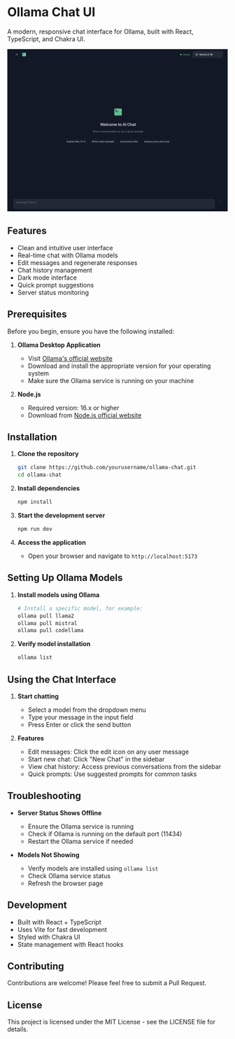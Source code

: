 # Ollama Chat UI

A modern, responsive chat interface for Ollama, built with React, TypeScript, and Chakra UI.

![Ollama Chat UI Screenshot](public/Ollama.png)

## Features

- Clean and intuitive user interface
- Real-time chat with Ollama models
- Edit messages and regenerate responses
- Chat history management
- Dark mode interface
- Quick prompt suggestions
- Server status monitoring

## Prerequisites

Before you begin, ensure you have the following installed:

1. **Ollama Desktop Application**
   - Visit [Ollama's official website](https://ollama.ai)
   - Download and install the appropriate version for your operating system
   - Make sure the Ollama service is running on your machine

2. **Node.js**
   - Required version: 16.x or higher
   - Download from [Node.js official website](https://nodejs.org)

## Installation

1. **Clone the repository**
   ```bash
   git clone https://github.com/yourusername/ollama-chat.git
   cd ollama-chat
   ```

2. **Install dependencies**
   ```bash
   npm install
   ```

3. **Start the development server**
   ```bash
   npm run dev
   ```

4. **Access the application**
   - Open your browser and navigate to `http://localhost:5173`

## Setting Up Ollama Models

1. **Install models using Ollama**
   ```bash
   # Install a specific model, for example:
   ollama pull llama2
   ollama pull mistral
   ollama pull codellama
   ```

2. **Verify model installation**
   ```bash
   ollama list
   ```

## Using the Chat Interface

1. **Start chatting**
   - Select a model from the dropdown menu
   - Type your message in the input field
   - Press Enter or click the send button

2. **Features**
   - Edit messages: Click the edit icon on any user message
   - Start new chat: Click "New Chat" in the sidebar
   - View chat history: Access previous conversations from the sidebar
   - Quick prompts: Use suggested prompts for common tasks

## Troubleshooting

- **Server Status Shows Offline**
  - Ensure the Ollama service is running
  - Check if Ollama is running on the default port (11434)
  - Restart the Ollama service if needed

- **Models Not Showing**
  - Verify models are installed using `ollama list`
  - Check Ollama service status
  - Refresh the browser page

## Development

- Built with React + TypeScript
- Uses Vite for fast development
- Styled with Chakra UI
- State management with React hooks

## Contributing

Contributions are welcome! Please feel free to submit a Pull Request.

## License

This project is licensed under the MIT License - see the LICENSE file for details.
